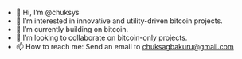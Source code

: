 - 👋 Hi, I’m @chuksys
- 👀 I’m interested in innovative and utility-driven bitcoin projects.
- 🌱 I’m currently building on bitcoin.
- 💞️ I’m looking to collaborate on bitcoin-only projects.
- 📫 How to reach me: Send an email to chuksagbakuru@gmail.com

<!---
chuksys/chuksys is a ✨ special ✨ repository because its `README.md` (this file) appears on your GitHub profile.
You can click the Preview link to take a look at your changes.
--->
